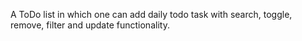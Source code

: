 A ToDo list in which one can add daily todo task with search, toggle, remove, filter and update functionality.
